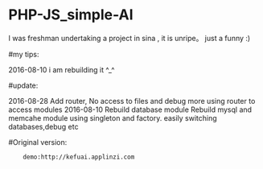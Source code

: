 # PHP-JS_simple-AI
  I was freshman undertaking a project in sina , it is unripe。 just a funny :)
  
  #my tips:
  
   2016-08-10
        i am rebuilding it ^_^

  #update:
  
   2016-08-28
        Add router, No access to files and debug more
            using router to access modules
   2016-08-10
       Rebuild database module 
         Rebuild mysql and memcahe module using singleton and factory. easily switching databases,debug etc
 
 #Original version:
 
        demo:http://kefuai.applinzi.com

